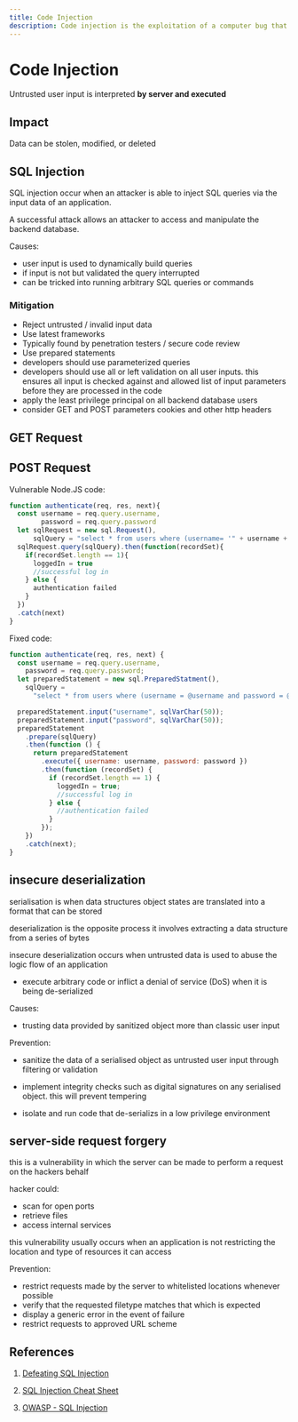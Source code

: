 ```yaml
---
title: Code Injection
description: Code injection is the exploitation of a computer bug that is caused by processing invalid data
---
```


# Code Injection

Untrusted user input is interpreted **by server and executed**

## Impact

Data can be stolen, modified, or deleted

## SQL Injection

SQL injection occur when an attacker is able to inject SQL queries via the input data of an application.

A successful attack allows an attacker to access and manipulate the backend database.

Causes:

- user input is used to dynamically build queries
- if input is not but validated the query interrupted
- can be tricked into running arbitrary SQL queries or commands

### Mitigation

- Reject untrusted / invalid input data
- Use latest frameworks
- Typically found by penetration testers / secure code review
- Use prepared statements
- developers should use parameterized queries
- developers should use all or left validation on all user inputs. this ensures all input is checked against and allowed list of input parameters before they are processed in the code
- apply the least privilege principal on all backend database users
- consider GET and POST parameters cookies and other http headers

## GET Request

## POST Request

Vulnerable Node.JS code:

```javascript
function authenticate(req, res, next){
  const username = req.query.username,
        password = req.query.password
  let sqlRequest = new sql.Request(),
      sqlQuery = "select * from users where (username= '" + username + "' and password ='" + password + "')"
  sqlRequest.query(sqlQuery).then(function(recordSet){
    if(recordSet.length == 1){
      loggedIn = true
      //successful log in
    } else {
      authentication failed
    }
  })
  .catch(next)
}
```

Fixed code:

```javascript
function authenticate(req, res, next) {
  const username = req.query.username,
    password = req.query.password;
  let preparedStatement = new sql.PreparedStatment(),
    sqlQuery =
      "select * from users where (username = @username and password = @password)";

  preparedStatement.input("username", sqlVarChar(50));
  preparedStatement.input("password", sqlVarChar(50));
  preparedStatement
    .prepare(sqlQuery)
    .then(function () {
      return preparedStatement
        .execute({ username: username, password: password })
        .then(function (recordSet) {
          if (recordSet.length == 1) {
            loggedIn = true;
            //successful log in
          } else {
            //authentication failed
          }
        });
    })
    .catch(next);
}
```

## insecure deserialization

serialisation is when data structures object states are translated into a format that can be stored

deserialization is the opposite process it involves extracting a data structure from a series of bytes

insecure deserialization occurs when untrusted data is used to abuse the logic flow of an application

- execute arbitrary code or inflict a denial of service (DoS) when it is being de-serialized

Causes:

- trusting data provided by sanitized object more than classic user input

Prevention:

- sanitize the data of a serialised object as untrusted user input through filtering or validation

- implement integrity checks such as digital signatures on any serialised object. this will prevent tempering

- isolate and run code that de-serializs in a low privilege environment

## server-side request forgery

this is a vulnerability in which the server can be made to perform a request on the hackers behalf

hacker could:

- scan for open ports
- retrieve files
- access internal services

this vulnerability usually occurs when an application is not restricting the location and type of resources it can access

Prevention:

- restrict requests made by the server to whitelisted locations whenever possible
- verify that the requested filetype matches that which is expected
- display a generic error in the event of failure
- restrict requests to approved URL scheme

## References

1. [Defeating SQL Injection](https://www.computer.org/csdl/magazine/co/2013/03/mco2013030069/13rRUxZRbsU)

2. [SQL Injection Cheat Sheet](https://www.netsparker.com/blog/web-security/sql-injection-cheat-sheet/)

3. [OWASP - SQL Injection](https://owasp.org/www-community/attacks/SQL_Injection)

